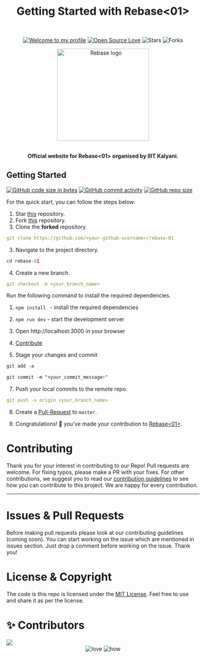 <h1 align="center">Getting Started with Rebase<01> </h1> 
<br>

<div align="center">

[![Welcome to my profile](https://img.shields.io/badge/Hello,Programmer!-Welcome-blue.svg?style=flat&logo=github)](https://github.com/GDSC-IIIT-Kalyani)
[![Open Source Love](https://badges.frapsoft.com/os/v2/open-source.svg?v=103)](https://github.com/GDSC-IIIT-Kalyani/Winter-of-Code-3.0-frontend)
![Stars](https://img.shields.io/github/stars/GDSC-IIIT-Kalyani/rebase-01?style=flat&logo=github)
![Forks](https://img.shields.io/github/forks/GDSC-IIIT-Kalyani/rebase-01?style=flat&logo=github)

</div>

<div align="center">
  <img height=240 src="" alt="Rebase logo">
</div>

<br>

<p align="center">
  <b>Official website for Rebase<01> organised by IIIT Kalyani.</b>
</p>

## **Getting Started**
[![GitHub code size in bytes](https://img.shields.io/github/languages/code-size/GDSC-IIIT-Kalyani/rebase-01?logo=github)](https://GDSC-IIIT-Kalyani/rebase-01/) [![GitHub commit activity](https://img.shields.io/github/commit-activity/m/GDSC-IIIT-Kalyani/rebase-01?color=bluevoilet&logo=github)](https://github.com/GDSC-IIIT-Kalyani/rebase-01/commits/) [![GitHub repo size](https://img.shields.io/github/repo-size/GDSC-IIIT-Kalyani/rebase-01?logo=github)](https://github.com/GDSC-IIIT-Kalyani/rebase-01)

For the quick start, you can follow the steps below:

1. Star <a href="https://github.com/GDSC-IIIT-Kalyani/rebase-01" title="this">this</a> repository.
2. Fork <a href="https://github.com/GDSC-IIIT-Kalyani/rebase-01" title="this">this</a> repository.
3. Clone the **forked** repository.

```yml
git clone https://github.com/<your-github-username>/rebase-01
```

3. Navigate to the project directory.

```py
cd rebase-01
```

4. Create a new branch.

```yml
git checkout -b <your_branch_name>
```

Run the following command to install the required dependencies.

1. `npm install ` - install the required dependencies
2. `npm run dev` - start the development server
3. Open http://localhost:3000 in your browser

4. <a href="/CONTRIBUTING.md">Contribute</a>

5. Stage your changes and commit

```css
git add -a

git commit -m "<your_commit_message>"
```

7. Push your local commits to the remote repo.

```yml
git push -u origin <your_branch_name>
```

8. Create a <a href="https://docs.github.com/en/github/collaborating-with-pull-requests/proposing-changes-to-your-work-with-pull-requests/creating-a-pull-request" title="Pull Request">Pull-Request</a> to `master`.

9. Congratulations! 🎉 you've made your contribution to <a href="https://github.com/GDSC-IIIT-Kalyani/rebase-01" title="Winter-of-Code-3.0-frontend">Rebase<01></a>.

<h1 id="contribute">Contributing</h1>

<p>
   Thank you for your interest in contributing to our Repo! Pull requests are welcome. For fixing typos, please make a PR with your fixes. For other contributions, we suggest you to read our <a href="https://github.com/GDSC-IIIT-Kalyani/Winter-of-Code-3.0-frontend/blob/main/contributing.md">contribution guidelines</a> to see how you can contribute to this project. We are happy for every contribution. 
   <hr> 
</p>

<h1 id="prs">Issues & Pull Requests</h1>

Before making pull requests please look at our contributing guidelines (coming soon). You can start working on the issue which are mentioned in issues section. Just drop a comment before working on the issue. Thank you!

#  License & Copyright

The code is this repo is licensed under the <a href="https://github.com/GDSC-IIIT-Kalyani/Winter-of-Code-3.0-frontend/blob/main/LICENSE">MIT License</a>. Feel free to use and share it as per the license.

# ✨ Contributors

<a href="https://github.com/GDSC-IIIT-Kalyani/rebase-01/graphs/contributors">
  <img src="https://contrib.rocks/image?repo=GDSC-IIIT-Kalyani/rebase-01" />
</a>


<div align="center">
 <img src="https://forthebadge.com/images/badges/built-with-love.svg" alt="love" />
 <img src="https://forthebadge.com/images/badges/thats-how-they-get-you.svg" alt="how">
</div>
